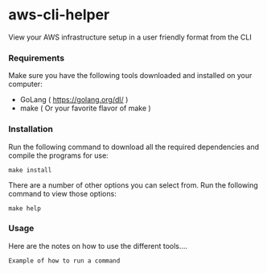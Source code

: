 # aws-cli-helper

View your AWS infrastructure setup in a user friendly format from the CLI

### Requirements

Make sure you have the following tools downloaded and installed on your computer:

* GoLang ( https://golang.org/dl/ )
* make ( Or your favorite flavor of make )

### Installation

Run the following command to download all the required dependencies and compile the programs for use:

```
make install
```

There are a number of other options you can select from.  Run the following command to view those options:

```
make help
```

### Usage

Here are the notes on how to use the different tools....

```
Example of how to run a command
```


